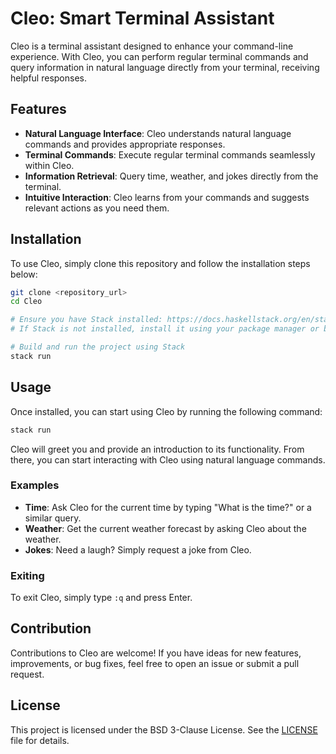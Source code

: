 # Cleo: Smart Terminal Assistant

Cleo is a terminal assistant designed to enhance your command-line experience. With Cleo, you can perform regular terminal commands and query information in natural language directly from your terminal, receiving helpful responses.

## Features

- **Natural Language Interface**: Cleo understands natural language commands and provides appropriate responses.
- **Terminal Commands**: Execute regular terminal commands seamlessly within Cleo.
- **Information Retrieval**: Query time, weather, and jokes directly from the terminal.
- **Intuitive Interaction**: Cleo learns from your commands and suggests relevant actions as you need them.

## Installation

To use Cleo, simply clone this repository and follow the installation steps below:

```bash
git clone <repository_url>
cd Cleo

# Ensure you have Stack installed: https://docs.haskellstack.org/en/stable/README/#how-to-install
# If Stack is not installed, install it using your package manager or by downloading the binary

# Build and run the project using Stack
stack run
```
## Usage

Once installed, you can start using Cleo by running the following command:

```bash
stack run
```

Cleo will greet you and provide an introduction to its functionality. From there, you can start interacting with Cleo using natural language commands.

### Examples

- **Time**: Ask Cleo for the current time by typing "What is the time?" or a similar query.
- **Weather**: Get the current weather forecast by asking Cleo about the weather.
- **Jokes**: Need a laugh? Simply request a joke from Cleo.

### Exiting

To exit Cleo, simply type `:q` and press Enter.

## Contribution

Contributions to Cleo are welcome! If you have ideas for new features, improvements, or bug fixes, feel free to open an issue or submit a pull request.

## License

This project is licensed under the BSD 3-Clause License. See the [LICENSE](LICENSE) file for details.
